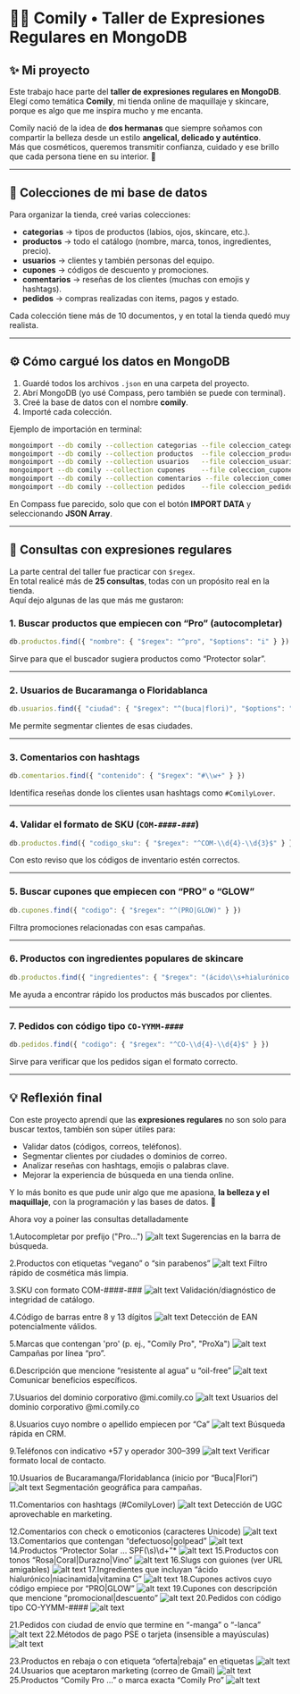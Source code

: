 
# 🧚‍♀️ Comily • Taller de Expresiones Regulares en MongoDB  

## ✨ Mi proyecto  
Este trabajo hace parte del **taller de expresiones regulares en MongoDB**.  
Elegí como temática **Comily**, mi tienda online de maquillaje y skincare, porque es algo que me inspira mucho y me encanta.  

Comily nació de la idea de **dos hermanas** que siempre soñamos con compartir la belleza desde un estilo **angelical, delicado y auténtico**.  
Más que cosméticos, queremos transmitir confianza, cuidado y ese brillo que cada persona tiene en su interior. 💖  

---

## 📂 Colecciones de mi base de datos  

Para organizar la tienda, creé varias colecciones:  

- **categorias** → tipos de productos (labios, ojos, skincare, etc.).  
- **productos** → todo el catálogo (nombre, marca, tonos, ingredientes, precio).  
- **usuarios** → clientes y también personas del equipo.  
- **cupones** → códigos de descuento y promociones.  
- **comentarios** → reseñas de los clientes (muchas con emojis y hashtags).  
- **pedidos** → compras realizadas con items, pagos y estado.  

Cada colección tiene más de 10 documentos, y en total la tienda quedó muy realista.  

---

## ⚙️ Cómo cargué los datos en MongoDB  

1. Guardé todos los archivos `.json` en una carpeta del proyecto.  
2. Abrí MongoDB (yo usé Compass, pero también se puede con terminal).  
3. Creé la base de datos con el nombre **comily**.  
4. Importé cada colección.  

Ejemplo de importación en terminal:  

```bash
mongoimport --db comily --collection categorias --file coleccion_categorias.json --jsonArray --drop
mongoimport --db comily --collection productos  --file coleccion_productos.json  --jsonArray --drop
mongoimport --db comily --collection usuarios   --file coleccion_usuarios.json   --jsonArray --drop
mongoimport --db comily --collection cupones    --file coleccion_cupones.json    --jsonArray --drop
mongoimport --db comily --collection comentarios --file coleccion_comentarios.json --jsonArray --drop
mongoimport --db comily --collection pedidos    --file coleccion_pedidos.json    --jsonArray --drop
```

En Compass fue parecido, solo que con el botón **IMPORT DATA** y seleccionando **JSON Array**.  

---

## 🔎 Consultas con expresiones regulares  

La parte central del taller fue practicar con `$regex`.  
En total realicé más de **25 consultas**, todas con un propósito real en la tienda.  
Aquí dejo algunas de las que más me gustaron:  

### 1. Buscar productos que empiecen con “Pro” (autocompletar)  
```js
db.productos.find({ "nombre": { "$regex": "^pro", "$options": "i" } })
```  
Sirve para que el buscador sugiera productos como “Protector solar”.  

---

### 2. Usuarios de Bucaramanga o Floridablanca  
```js
db.usuarios.find({ "ciudad": { "$regex": "^(buca|flori)", "$options": "i" } })
```  
Me permite segmentar clientes de esas ciudades.  

---

### 3. Comentarios con hashtags  
```js
db.comentarios.find({ "contenido": { "$regex": "#\\w+" } })
```  
Identifica reseñas donde los clientes usan hashtags como `#ComilyLover`.  

---

### 4. Validar el formato de SKU (`COM-####-###`)  
```js
db.productos.find({ "codigo_sku": { "$regex": "^COM-\\d{4}-\\d{3}$" } })
```  
Con esto reviso que los códigos de inventario estén correctos.  

---

### 5. Buscar cupones que empiecen con “PRO” o “GLOW”  
```js
db.cupones.find({ "codigo": { "$regex": "^(PRO|GLOW)" } })
```  
Filtra promociones relacionadas con esas campañas.  

---

### 6. Productos con ingredientes populares de skincare  
```js
db.productos.find({ "ingredientes": { "$regex": "(ácido\\s+hialurónico|vitamina\\s*c|niacinamida)", "$options": "i" } })
```  
Me ayuda a encontrar rápido los productos más buscados por clientes.  

---

### 7. Pedidos con código tipo `CO-YYMM-####`  
```js
db.pedidos.find({ "codigo": { "$regex": "^CO-\\d{4}-\\d{4}$" } })
```  
Sirve para verificar que los pedidos sigan el formato correcto.  

---

## 💡 Reflexión final  
Con este proyecto aprendí que las **expresiones regulares** no son solo para buscar textos, también son súper útiles para:  
- Validar datos (códigos, correos, teléfonos).  
- Segmentar clientes por ciudades o dominios de correo.  
- Analizar reseñas con hashtags, emojis o palabras clave.  
- Mejorar la experiencia de búsqueda en una tienda online.  

Y lo más bonito es que pude unir algo que me apasiona, **la belleza y el maquillaje**, con la programación y las bases de datos. 🌸  


Ahora voy a poiner las consultas detalladamente

1.Autocompletar por prefijo ("Pro…")
![alt text](<Screenshot (21).png>)
Sugerencias en la barra de búsqueda.

2.Productos con etiquetas “vegano” o “sin parabenos”
![alt text](image.png)
Filtro rápido de cosmética más limpia.

3.SKU con formato COM-####-###
![alt text](image-1.png)
Validación/diagnóstico de integridad de catálogo.

4.Código de barras entre 8 y 13 dígitos
![alt text](image-3.png)
Detección de EAN potencialmente válidos.

5.Marcas que contengan 'pro' (p. ej., "Comily Pro", "ProXa")
![alt text](image-4.png)
Campañas por línea “pro”.

6.Descripción que mencione “resistente al agua” u “oil-free”
![alt text](image-5.png)
Comunicar beneficios específicos.

7.Usuarios del dominio corporativo @mi.comily.co
![alt text](image-6.png)
Usuarios del dominio corporativo @mi.comily.co

8.Usuarios cuyo nombre o apellido empiecen por “Ca”
![alt text](image-7.png)
Búsqueda rápida en CRM.

9.Teléfonos con indicativo +57 y operador 300–399
![alt text](image-8.png)
Verificar formato local de contacto.

10.Usuarios de Bucaramanga/Floridablanca (inicio por “Buca|Flori”)
![alt text](image-9.png)
Segmentación geográfica para campañas.

11.Comentarios con hashtags (#ComilyLover)
![alt text](image-11.png)
Detección de UGC aprovechable en marketing.

12.Comentarios con check o emoticonios (caracteres Unicode)
![alt text](image-12.png)
13.Comentarios que contengan “defectuoso|golpead”
![alt text](image-13.png)
14.Productos “Protector Solar … SPF(\s)\d+”*
![alt text](image-14.png)
15.Productos con tonos “Rosa|Coral|Durazno|Vino”
![alt text](image-15.png)
16.Slugs con guiones (ver URL amigables)
![alt text](image-16.png)
17.Ingredientes que incluyan “ácido hialurónico|niacinamida|vitamina C”
![alt text](image-17.png)
18.Cupones activos cuyo código empiece por “PRO|GLOW”
![alt text](image-18.png)
19.Cupones con descripción que mencione “promocional|descuento”
![alt text](image-19.png)
20.Pedidos con código tipo CO-YYMM-####
![alt text](image-20.png)

21.Pedidos con ciudad de envío que termine en “-manga” o “-lanca”
![alt text](image-21.png)
22.Métodos de pago PSE o tarjeta (insensible a mayúsculas)
![alt text](image-22.png)

23.Productos en rebaja o con etiqueta “oferta|rebaja” en etiquetas
![alt text](image-23.png)
24.Usuarios que aceptaron marketing (correo de Gmail)
![alt text](image-24.png)
25.Productos “Comily Pro …” o marca exacta “Comily Pro”
![alt text](image-26.png)